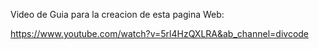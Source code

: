 Video de Guia para la creacion de esta pagina Web:

https://www.youtube.com/watch?v=5rl4HzQXLRA&ab_channel=divcode
